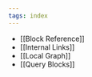 ```yaml
---
tags: index
---
```


- [[Block Reference]]
- [[Internal Links]]
- [[Local Graph]]
- [[Query Blocks]]